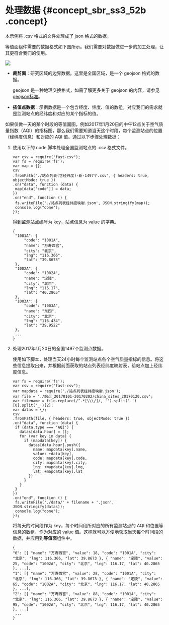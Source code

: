 # 处理数据 {#concept_sbr_ss3_52b .concept}

本示例将 .csv 格式的文件处理成了 json 格式的数据。

等值面组件需要的数据格式如下图所示。我们需要对数据做进一步的加工处理，让其更符合我们的使用。

![](http://static-aliyun-doc.oss-cn-hangzhou.aliyuncs.com/assets/img/17463/15584086809272_zh-CN.png)

-   **裁剪面**：研究区域的边界数据。这里是全国区域，是一个 geojson 格式的数据。

    geojson 是一种地理交换格式，如需了解更多关于 geojson 的内容，请参见[geojson标准](http://geojson.org/geojson-spec.html?spm=5176.100239.blogcont69319.29.kb5QDK)。

-   **插值点数据**：示例数据是一个包含经度、纬度、值的数组，对应我们的需求就是监测站点的经纬度和对应的某个指标的值。

如果仅做一天的某个时段的等值面图，例如2017年1月20日的中午12点关于空气质量指数（AQI）的指标图，那么我们需要知道当天这个时段，每个监测站点的位置（经纬度信息）和对应的 AQI 值。通过以下步骤处理数据：

1.  使用以下的 node 脚本处理全国监测站点的 .csv 格式文件。

    ```
    var csv = require("fast-csv");
    var fs = require('fs');
    var map = {};
    csv
    .fromPath("./站点列表(含经纬度)-新-1497个.csv", { headers: true, objectMode: true })
    .on("data", function (data) {
     map[data['code']] = data;
    })
    .on("end", function () {
     fs.writeFile('./站点列表经纬度映射.json', JSON.stringify(map));
     console.log("done");
    });
    ```

    得到监测站点编号为 key，站点信息为 value 的字典。

    ```
    {
     "1001A": {
         "code": "1001A",
         "name": "万寿西宫",
         "city": "北京",
         "lng": "116.366",
         "lat": "39.8673"
     },
     "1002A": {
         "code": "1002A",
         "name": "定陵",
         "city": "北京",
         "lng": "116.17",
         "lat": "40.2865"
     },
     "1003A": {
         "code": "1003A",
         "name": "东四",
         "city": "北京",
         "lng": "116.434",
         "lat": "39.9522"
     },
     ...
    }
    ```

2.  处理2017年1月20日的全国1497个监测点数据。

    使用如下脚本，处理当天24小时每个监测站点各个空气质量指标的信息。将这些信息提取出来，并根据前面获取的站点列表经纬度映射表，给站点加上经纬度信息。

    ```
    var fs = require('fs');
    var csv = require("fast-csv");
    var mapdata = require('./站点列表经纬度映射.json');
    var file = './站点_20170101-20170202/china_sites_20170120.csv';
    var filename = file.replace(/^.*[\\\/]/, '').split('.')[0].split('_')[2];
    var datas = {};
    csv
    .fromPath(file, { headers: true, objectMode: true })
    .on("data", function (data) {
     if (data.type === 'AQI') {
       datas[data.hour] = [];
       for (var key in data) {
         if (mapdata[key]) {
           datas[data.hour].push({
             name: mapdata[key].name,
             value: +data[key],
             code: mapdata[key].code,
             city: mapdata[key].city,
             lng: +mapdata[key].lng,
             lat: +mapdata[key].lat
           })
         }
       }
     }
    })
    .on("end", function () {
     fs.writeFile('./data/' + filename + '.json', JSON.stringify(datas));
     console.log("done");
    });
    ```

    将每天的时间段作为 key，每个时间段所对应的所有监测站点的 AQI 和位置等信息的数组，作为对应的 value 值。这样就可以方便地获取当天每个时间段的数据，并应用到**等值面**组件中。

    ```
    {
    "0": [{ "name": "万寿西宫", "value": 18, "code": "1001A", "city": "北京", "lng": 116.366, "lat": 39.8673 }, { "name": "定陵", "value": 25, "code": "1002A", "city": "北京", "lng": 116.17, "lat": 40.2865 }, ...],
    "1": [{ "name": "万寿西宫", "value": 28, "code": "1001A", "city": "北京", "lng": 116.366, "lat": 39.8673 }, { "name": "定陵", "value": 65, "code": "1002A", "city": "北京", "lng": 116.17, "lat": 40.2865 }, ...],
    "2": [{ "name": "万寿西宫", "value": 88, "code": "1001A", "city": "北京", "lng": 116.366, "lat": 39.8673 }, { "name": "定陵", "value": 95, "code": "1002A", "city": "北京", "lng": 116.17, "lat": 40.2865 }, ...]
     ...
    }
    ```


